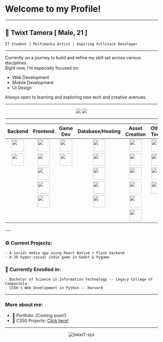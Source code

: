 # Welcome to my Profile!

<hr>

## 👤 Twixt Tamera   [ Male, 21 ]

    IT Student | Multimedia Artist | Aspiring Fullstack Developer
<hr>

Currently on a journey to build and refine my skill set across various disciplines.  
Right now, I’m especially focused on:

- Web Development  
- Mobile Development  
- UI Design

Always open to learning and exploring new tech and creative avenues.

<hr>
<p align="center">
<img src="https://github-readme-stats.vercel.app/api/top-langs/?username=twixt7-sys&layout=compact&theme=tokyonight&hide_border=true" />
<img src="https://github-readme-streak-stats.herokuapp.com/?user=twixt7-sys&theme=tokyonight&hide_border=true" />
</p>
<hr>
<p align="center">

<table>
  <thead>
    <tr>
      <th><div align="center">Backend</div></th>
      <th><div align="center">Frontend</div></th>
      <th><div align="center">Game Dev</div></th>
      <th><div align="center">Database/Hosting</div></th>
      <th><div align="center">Asset Creation</div></th>
      <th><div align="center">Other Tools</div></th>
      <th><div align="center">Languages</div></th>
    </tr>
  </thead>
  <tbody>
    <tr>
      <td><div align="center"><img src="https://cdn.jsdelivr.net/gh/devicons/devicon/icons/flask/flask-original.svg" width="40" /></div></td>
      <td><div align="center"><img src="https://cdn.jsdelivr.net/gh/devicons/devicon/icons/react/react-original.svg" width="40" /></div></td>
      <td><div align="center"><img src="https://camo.githubusercontent.com/b13379bc869de1eb66acfa10a5529ede77e947b94aaa79923a6aa2ecd7d6cdcd/68747470733a2f2f63646e2e6a7364656c6976722e6e65742f67682f64657669636f6e732f64657669636f6e2f69636f6e732f707967616d652f707967616d652d6f726967696e616c2e737667" width="40" /></div></td>
      <td><div align="center"><img src="https://cdn.jsdelivr.net/gh/devicons/devicon/icons/mysql/mysql-original.svg" width="40" /></div></td>
      <td><div align="center"><img src="https://cdn.jsdelivr.net/gh/devicons/devicon/icons/photoshop/photoshop-plain.svg" width="40" /></div></td>
      <td><div align="center"><img src="https://cdn.jsdelivr.net/gh/devicons/devicon/icons/git/git-original.svg" width="40" /></div></td>
      <td><div align="center"><img src="https://cdn.jsdelivr.net/gh/devicons/devicon/icons/python/python-original.svg" width="40" /></div></td>
    </tr>
    <tr>
      <td><div align="center"><img src="https://cdn.jsdelivr.net/gh/devicons/devicon/icons/django/django-plain.svg" width="40" /></div></td>
      <td><div align="center"><img src="https://cdn.jsdelivr.net/gh/devicons/devicon/icons/bootstrap/bootstrap-original.svg" width="40" /></div></td>
      <td><div align="center"><img src="https://cdn.jsdelivr.net/gh/devicons/devicon/icons/godot/godot-original.svg" width="40" /></div></td>
      <td><div align="center"><img src="https://cdn.jsdelivr.net/gh/devicons/devicon/icons/firebase/firebase-plain.svg" width="40" /></div></td>
      <td><div align="center"><img src="https://cdn.jsdelivr.net/gh/devicons/devicon/icons/premierepro/premierepro-original.svg" width="40" /></div></td>
      <td><div align="center"><img src="https://cdn.jsdelivr.net/gh/devicons/devicon/icons/vscode/vscode-original.svg" width="40" /></div></td>
      <td><div align="center"><img src="https://cdn.jsdelivr.net/gh/devicons/devicon/icons/php/php-original.svg" width="40" /></div></td>
    </tr>
    <tr>
      <td><div align="center"></div></td>
      <td><div align="center"><img src="https://cdn.jsdelivr.net/gh/devicons/devicon/icons/html5/html5-original.svg" width="40" /></div></td>
      <td><div align="center"></div></td>
      <td><div align="center"><img src="https://raw.githubusercontent.com/get-icon/geticon/master/icons/planetscale.svg" width="40" /></div></td>
      <td><div align="center"><img src="https://cdn.jsdelivr.net/gh/devicons/devicon/icons/aftereffects/aftereffects-original.svg" width="40" /></div></td>
      <td><div align="center"><img src="https://cdn.jsdelivr.net/gh/devicons/devicon/icons/arduino/arduino-original.svg" width="40" /></div></td>
      <td><div align="center"><img src="https://cdn.jsdelivr.net/gh/devicons/devicon/icons/java/java-original.svg" width="40" /></div></td>
    </tr>
    <tr>
      <td><div align="center"></div></td>
      <td><div align="center"><img src="https://cdn.jsdelivr.net/gh/devicons/devicon/icons/css3/css3-original.svg" width="40" /></div></td>
      <td><div align="center"></div></td>
      <td><div align="center"><img src="https://cdn.jsdelivr.net/gh/devicons/devicon/icons/mariadb/mariadb-original.svg" width="40" /></div></td>
      <td><div align="center"><img src="https://cdn.jsdelivr.net/gh/devicons/devicon/icons/lightroom/lightroom-original.svg" width="40" /></div></td>
      <td><div align="center"><img src="https://cdn.jsdelivr.net/gh/devicons/devicon/icons/powershell/powershell-original.svg" width="40" /></div></td>
      <td><div align="center"><img src="https://cdn.jsdelivr.net/gh/devicons/devicon/icons/javafx/javafx-original.svg" width="40" /></div></td>
    </tr>
    <tr>
      <td><div align="center"></div></td>
      <td><div align="center"><img src="https://cdn.jsdelivr.net/gh/devicons/devicon/icons/sass/sass-original.svg" width="40" /></div></td>
      <td><div align="center"></div></td>
      <td><div align="center"><img src="https://raw.githubusercontent.com/get-icon/geticon/master/icons/railway.svg" width="40" /></div></td>
      <td><div align="center"><img src="https://cdn.jsdelivr.net/gh/devicons/devicon/icons/blender/blender-original.svg" width="40" /></div></td>
      <td><div align="center"></div></td>
      <td><div align="center"></div></td>
    </tr>
    <tr>
      <td><div align="center"></div></td>
      <td><div align="center"></div></td>
      <td><div align="center"></div></td>
      <td><div align="center"></div></td>
      <td><div align="center"><img src="https://camo.githubusercontent.com/1dd829bbd802c5077dbe13ec42bf391117a804cb72e79f9e3efcd44109da6934/68747470733a2f2f63646e2e6a7364656c6976722e6e65742f67682f64657669636f6e732f64657669636f6e2f69636f6e732f61736570726974652f61736570726974652d6f726967696e616c2e737667" width="40" /></div></td>
      <td><div align="center"></div></td>
      <td><div align="center"></div></td>
    </tr>
  </tbody>
</table>

</p>
---

### ⚙️ Current Projects:
    - A social media app using React Native + Flask backend
    - A 2D hyper-casual indie game in Godot & Pygame

### 📖 Currently Enrolled in:
    - Bachelor of Science in Information Technology -- Legacy College of Compostela
    - CS50's Web Development in Python -- Harvard

---

### More about me:
- 📔 Portfolio: [Coming soon!]
- 📕 CS50 Projects: [Click here!](https://submit.cs50.io/users/twixt7-sys)

---

<p align="center">
  <img src="https://komarev.com/ghpvc/?username=twixt7-sys&label=Profile%20Views&color=blueviolet&style=flat" alt="twixt7-sys" />
</p>
